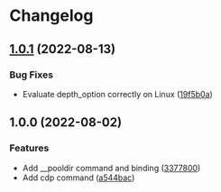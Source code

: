 # Changelog

## [1.0.1](https://github.com/agoloncser/fish-misc-plugins/compare/v1.0.0...v1.0.1) (2022-08-13)


### Bug Fixes

* Evaluate depth_option correctly on Linux ([19f5b0a](https://github.com/agoloncser/fish-misc-plugins/commit/19f5b0aa0e0ebaf28b49817e93166743931f2cf6))

## 1.0.0 (2022-08-02)


### Features

* Add __pooldir command and binding ([3377800](https://github.com/agoloncser/fish-misc-plugins/commit/337780093e6eae9566894d5cb82d0469d3bb0212))
* Add cdp command ([a544bac](https://github.com/agoloncser/fish-misc-plugins/commit/a544bacf2eccf6d2e057c5620b04e75e3a03b3dd))
